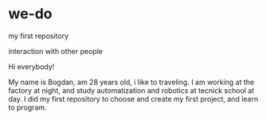 # we-do
my first repository

interaction with other people

Hi everybody!

My name is Bogdan, am 28 years old, i like to traveling.
I am working at the factory at night, and study automatization and robotics at tecnick school at day.
I did my first repository to choose and create my first project, and learn to program.
